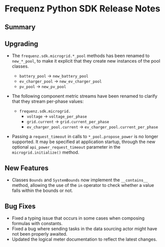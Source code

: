 # Frequenz Python SDK Release Notes

## Summary

<!-- Here goes a general summary of what this release is about -->

## Upgrading

- The `frequenz.sdk.microgrid.*_pool` methods has been renamed to `new_*_pool`, to make it explicit that they create new instances of the pool classes.
  + `battery_pool` -> `new_battery_pool`
  + `ev_charger_pool` -> `new_ev_charger_pool`
  + `pv_pool` -> `new_pv_pool`

- The following component metric streams have been renamed to clarify that they stream per-phase values:
  + `frequenz.sdk.microgrid.`
    * `voltage` -> `voltage_per_phase`
    * `grid.current` -> `grid.current_per_phase`
    * `ev_charger_pool.current` -> `ev_charger_pool.current_per_phase`

* Passing a `request_timeout` in calls to `*_pool.propose_power` is no longer supported.  It may be specified at application startup, through the new optional `api_power_request_timeout` parameter in the `microgrid.initialize()` method.

## New Features

- Classes `Bounds` and `SystemBounds` now implement the `__contains__` method, allowing the use of the `in` operator to check whether a value falls within the bounds or not.

## Bug Fixes

- Fixed a typing issue that occurs in some cases when composing formulas with constants.
- Fixed a bug where sending tasks in the data sourcing actor might have not been properly awaited.
- Updated the logical meter documentation to reflect the latest changes.
